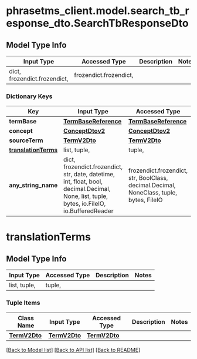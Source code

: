 # phrasetms_client.model.search_tb_response_dto.SearchTbResponseDto

## Model Type Info

| Input Type                   | Accessed Type          | Description | Notes |
| ---------------------------- | ---------------------- | ----------- | ----- |
| dict, frozendict.frozendict, | frozendict.frozendict, |             |

### Dictionary Keys

| Key                                       | Input Type                                                                                                                                  | Accessed Type                                                                           | Description                                                        | Notes      |
| ----------------------------------------- | ------------------------------------------------------------------------------------------------------------------------------------------- | --------------------------------------------------------------------------------------- | ------------------------------------------------------------------ | ---------- |
| **termBase**                              | [**TermBaseReference**](TermBaseReference.md)                                                                                               | [**TermBaseReference**](TermBaseReference.md)                                           |                                                                    | [optional] |
| **concept**                               | [**ConceptDtov2**](ConceptDtov2.md)                                                                                                         | [**ConceptDtov2**](ConceptDtov2.md)                                                     |                                                                    | [optional] |
| **sourceTerm**                            | [**TermV2Dto**](TermV2Dto.md)                                                                                                               | [**TermV2Dto**](TermV2Dto.md)                                                           |                                                                    | [optional] |
| **[translationTerms](#translationTerms)** | list, tuple,                                                                                                                                | tuple,                                                                                  |                                                                    | [optional] |
| **any_string_name**                       | dict, frozendict.frozendict, str, date, datetime, int, float, bool, decimal.Decimal, None, list, tuple, bytes, io.FileIO, io.BufferedReader | frozendict.frozendict, str, BoolClass, decimal.Decimal, NoneClass, tuple, bytes, FileIO | any string name can be used but the value must be the correct type | [optional] |

# translationTerms

## Model Type Info

| Input Type   | Accessed Type | Description | Notes |
| ------------ | ------------- | ----------- | ----- |
| list, tuple, | tuple,        |             |

### Tuple Items

| Class Name                    | Input Type                    | Accessed Type                 | Description | Notes |
| ----------------------------- | ----------------------------- | ----------------------------- | ----------- | ----- |
| [**TermV2Dto**](TermV2Dto.md) | [**TermV2Dto**](TermV2Dto.md) | [**TermV2Dto**](TermV2Dto.md) |             |

[[Back to Model list]](../../README.md#documentation-for-models) [[Back to API list]](../../README.md#documentation-for-api-endpoints) [[Back to README]](../../README.md)
